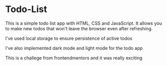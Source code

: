 # Todo-List
This is a simple todo list app with HTML, CSS and JavaScript. It allows you to make new todos that won't leave the browser even after refreshing.

I've used local storage to ensure persistence of active todos

I've also implemented dark mode and light mode for the todo app

This is a challege from frontendmentors and it was really exciting

